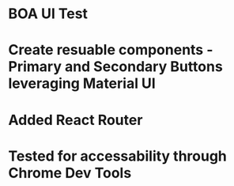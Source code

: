 # BOA UI Test

# Create resuable components - Primary and Secondary Buttons leveraging Material UI

# Added React Router

# Tested for accessability through Chrome Dev Tools
